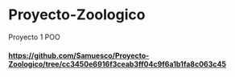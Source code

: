 # Proyecto-Zoologico
Proyecto 1 POO
#### https://github.com/Samuesco/Proyecto-Zoologico/tree/cc3450e6916f3ceab3ff04c9f6a1b1fa8c063c45
